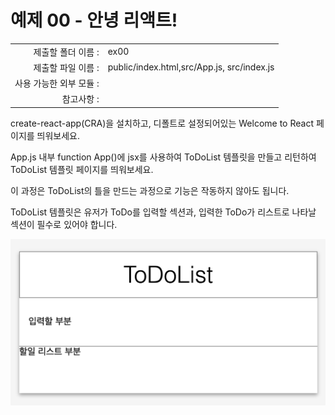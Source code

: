 # 예제 00 - 안녕 리액트!

|                      |                    |
| --------------------:| ------------------ |
|   제출할 폴더 이름 :     |  ex00              |
|   제출할 파일 이름 :     |public/index.html,src/App.js, src/index.js|
|   사용 가능한 외부 모듈 : |                    |
|   참고사항 :           |                    |


create-react-app(CRA)을 설치하고, 디폴트로 설정되어있는 Welcome to React 페이지를 띄워보세요.

App.js 내부 function App()에 jsx를 사용하여 ToDoList 템플릿을 만들고 리턴하여 ToDoList 템플릿 페이지를 띄워보세요.

이 과정은 ToDoList의 틀을 만드는 과정으로 기능은 작동하지 않아도 됩니다.

ToDoList 템플릿은 유저가 ToDo를 입력할 섹션과, 입력한 ToDo가 리스트로 나타날 섹션이 필수로 있어야 합니다.

![ex00](./ex00.png)
